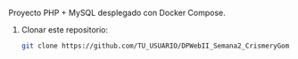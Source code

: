 

Proyecto PHP + MySQL desplegado con Docker Compose.



1. Clonar este repositorio:
   ```bash
   git clone https://github.com/TU_USUARIO/DPWebII_Semana2_CrismeryGomez.git
